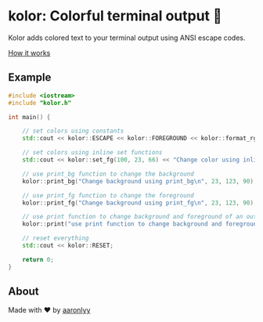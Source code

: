 # kolor: Colorful terminal output 👾

Kolor adds colored text to your terminal output using ANSI escape codes.

[How it works](https://en.wikipedia.org/wiki/ANSI_escape_code)

## Example

```c++
#include <iostream>
#include "kolor.h"

int main() {

    // set colors using constants
    std::cout << kolor::ESCAPE << kolor::FOREGROUND << kolor::format_rgb(200, 20, 50) << kolor::M << "Change colors using constants\n" << kolor::RESET;

    // set colors using inline set functions
    std::cout << kolor::set_fg(100, 23, 66) << "Change color using inline set functions\n" << kolor::RESET;

    // use print_bg function to change the background
    kolor::print_bg("Change background using print_bg\n", 23, 123, 90);

    // use print_fg function to change the foreground
    kolor::print_fg("Change background using print_fg\n", 23, 123, 90);

    // use print function to change background and foreground of an output
    kolor::print("use print function to change background and foreground", 144, 252, 3, 3, 140, 252);

    // reset everything
    std::cout << kolor::RESET;

    return 0;
}
```

## About

Made with ♥ by [aaronlyy](https://github.com/aaronlyy)
